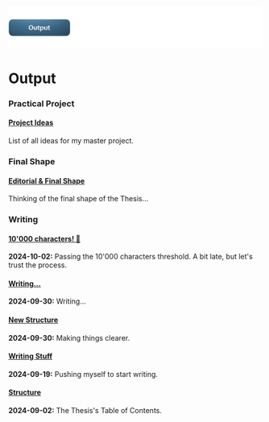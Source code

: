 ![](../E_ASSETS/repo-images/skeuomorphism_output.png)
# Output

### Practical Project
#### [Project Ideas](PRACTICAL-PROJECT/Practical_Project_Ideas.md)
List of all ideas for my master project.

### Final Shape
#### [Editorial & Final Shape](Editorial/Final_Shape.md)
Thinking of the final shape of the Thesis...

### Writing

#### [10'000 characters! 🥳](WRITING/2024-10-02/241002_Skeuomorphism.md)
**2024-10-02:** Passing the 10'000 characters threshold. A bit late, but let's trust the process.
#### [Writing...](WRITING/2024-09-30/240930_Skeuomorphism.md)
**2024-09-30:** Writing...
#### [New Structure](WRITING/2024-09-30/240930_Structure.md)
**2024-09-30:** Making things clearer.
#### [Writing Stuff](WRITING/2024-09-19/240919_Writing-Stuff.md)
**2024-09-19:** Pushing myself to start writing.
#### [Structure](WRITING/2024-09-02/240902_Structure.md)
**2024-09-02:** The Thesis's Table of Contents.